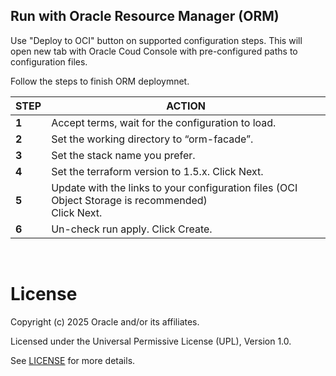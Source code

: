 
## **Run with Oracle Resource Manager (ORM)**

Use "Deploy to OCI" button on supported configuration steps. This will open new tab with Oracle Coud Console with pre-configured paths to configuration files.

Follow the steps to finish ORM deploymnet.

| STEP  | ACTION                                                                                                                                                                                                                                                                                                                                                                                                                                                                                                                                                                                                                                                                   |
| ----- | ------------------------------------------------------------------------------------------------------------------------------------------------------------------------------------------------------------------------------------------------------------------------------------------------------------------------------------------------------------------------------------------------------------------------------------------------------------------------------------------------------------------------------------------------------------------------------------------------------------------------------------------------------------------------ |
| **1** | Accept terms,  wait for the configuration to load.                                                                                                                                                                                                                                                                                                                                                                                                                                                                                                                                                                                                                       |
| **2** | Set the working directory to “orm-facade”.                                                                                                                                                                                                                                                                                                                                                                                                                                                                                                                                                                                                                               |
| **3** | Set the stack name you prefer.                                                                                                                                                                                                                                                                                                                                                                                                                                                                                                                                                                                                                                           |
| **4** | Set the terraform version to 1.5.x. Click Next.                                                                                                                                                                                                                                                                                                                                                                                                                                                                                                                                                                                                                          |
| **5** | Update with the links to your configuration files (OCI Object Storage is recommended) <br> Click Next.                                                                                                                                                                                                                                                                                                                                                                                                                                                                                                                                                             |
| **6** | Un-check run apply. Click Create.                                                                                                                                                                                                                                                                                                                                                                                                                                                                                                                                                                                                                                        |

&nbsp;
&nbsp; 


# License <!-- omit from toc -->

Copyright (c) 2025 Oracle and/or its affiliates.

Licensed under the Universal Permissive License (UPL), Version 1.0.

See [LICENSE](/LICENSE.txt) for more details.
